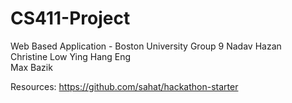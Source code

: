 # CS411-Project
Web Based Application - Boston University 
Group 9
Nadav Hazan    
Christine Low 
Ying Hang Eng     
Max Bazik

Resources:
https://github.com/sahat/hackathon-starter

